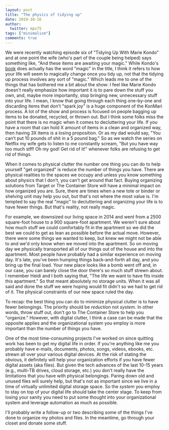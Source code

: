 ```yaml
---
layout: post
title: "The physics of tidying up"
date: 2019-10-16
author:
  twitter: mps75
tags: ["minimalism"]
comments: true
---
```


We were recently watching episode six of "Tidying Up With Marie Kondo" and at one point the wife (who's part of the couple being helped) says something like, "And these items are awaiting your magic."  While Kondo's [book](https://www.goodreads.com/book/show/22318578-the-life-changing-magic-of-tidying-up) does actually has the word "magic" in the title, I think it refers to how your life will seem to magically change once you tidy up, not that the tidying up process involves any sort of "magic." Which leads me to one of the things that has bothered me a bit about the show: I feel like Marie Kondo doesn't really emphasize how important it is to pare down the stuff you own, and, maybe more importantly, stop bringing new, unnecessary stuff into your life. I mean, I know that going through each thing one-by-one and discarding items that don't "spark joy" is a huge component of the KonMari process. A lot of the show and process is focused on people bagging up items to be donated, recycled, or thrown out. But I think some folks miss the point that there is no magic when it comes to decluttering your life. If you have a room that can hold X amount of items in a clean and organized way, then having 3X items is a losing proposition. Or as my dad would say, "You can't put 10 pounds of shit in a 5 pound bag." So as we watch the series on Netflix my wife gets to listen to me constantly scream, "But you have way too much stff! Oh my god!  Get rid of it!" whenever folks are refusing to get rid of things.

When it comes to physical clutter the number one thing you can do to help yourself "get organized" is reduce the number of things you have. There are physical realities to the spaces we occupy and unless you know something about physics that I don't, you can't get around that fact. Buying organizing solutions from Target or The Container Store will have a minimal impact on how organized you are. Sure, there are times when a new tote or binder or shelving unit may help you out, but that's not where the most value is. I'm tempted to say the real "magic" to decluttering and organizing your life is to have fewer things. But that's reality, not really magic.

For example, we downsized our living space in 2014 and went from a 2500 square-foot house to a 900 square-foot apartment. We weren't sure about how much stuff we could comfortably fit in the apartment so we did the best we could to get as lean as possible before the actual move. However, there were some things we wanted to keep, but knew we might not be able to and we'd only know when we moved into the apartment. So on moving day we physically transported all of our things out of the house and into the apartment. Most people have probably had a similar experience on moving day. It's late, you've been humping things back-and-forth all day, and you bring up the final load. Your new place looks like a bomb went off and, in our case, you can barely close the door there's so much stuff strewn about. I remember Heidi and I both saying that, "The life we want to have fits inside this apartment." So that meant absolutely no storage units. When it was all said and done the stuff we were hoping would fit didn't so we had to get rid of it. The physical constraints of our new space ruled the day.

To recap: the best thing you can do to minimize physical clutter is to have fewer belongings. The priority should be _reduction_ not _system_. In other words, throw stuff out, don't go to The Container Store to help you "organize." However, with digital clutter, I think a case can be made that the opposite applies and the organizational system you employ is more important than the number of things you have.

One of the most time-consuming projects I've worked on since quitting work has been to get my digital life in order. If you're anything like me you probably have e-mails, documents, photos, songs, videos, ebooks, etc. strewn all over your various digital devices.  At the risk of stating the obvious, it definitely will help your organization efforts if you have fewer digital assets (aka files).  But given the tech advances of the last 10-15 years (e.g., multi-TB drives, cloud storage, etc.) you don’t really have the limitations that you have with physical belongings.  Paring down old and unused files will surely help, but that's not as important since we live in a time of virtually unlimited digital storage space. So the _system_ you employ to stay on top of your digital life should take the center stage. To keep from losing your sanity you need to put some thought into your organizational system and leverage automation as much as possible.

I'll probably write a follow-up or two describing some of the things I've done to organize my photos and files.  In the meantime, go through your closet and donate some stuff.

